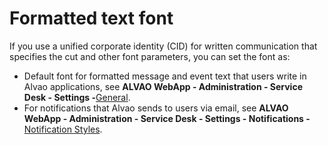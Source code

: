 # Formatted text font
      
If you use a unified corporate identity (CID) for written communication that specifies the cut and other font parameters, you can set the font as:
     
- Default font for formatted message and event text that users write in Alvao applications, see **ALVAO WebApp - Administration - Service Desk - Settings -**[General](../../list-of-windows/alvao-webapp/administration/service-desk/settings/general).
- For notifications that Alvao sends to users via email, see **ALVAO WebApp - Administration - Service Desk - Settings - Notifications -**[Notification Styles](../../list-of-windows/alvao-webapp/administration/service-desk/settings/notification-style).
